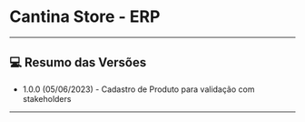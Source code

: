 # Cantina Store - ERP

<hr>

## 💻 Resumo das Versões

- 1.0.0 (05/06/2023) - Cadastro de Produto para validação com stakeholders

<hr>
